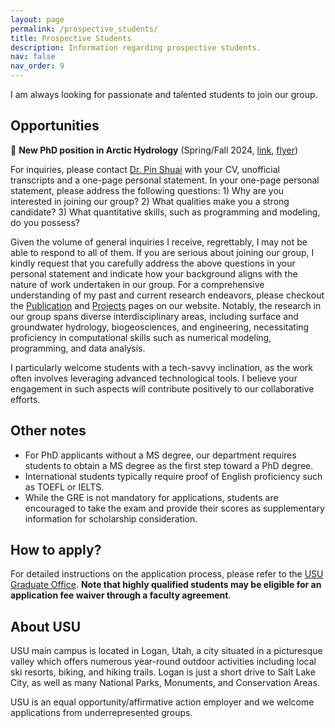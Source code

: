 ```yaml
---
layout: page
permalink: /prospective_students/
title: Prospective Students
description: Information regarding prospective students.
nav: false
nav_order: 9
---
```


I am always looking for passionate and talented students to join our group. 

## Opportunities

:loudspeaker: **New PhD position in Arctic Hydrology** (Spring/Fall 2024, [link](/news/2023-09-01-phd-position), [flyer](/assets/pdf/PhD-arctic_hydrology-flyer.pdf))

For inquiries, please contact [Dr. Pin Shuai](/members/Pin_Shuai) with your CV, unofficial transcripts and a one-page personal statement. In your one-page personal statement, please address the following questions: 1) Why are you interested in joining our group? 2) What qualities make you a strong candidate? 3) What quantitative skills, such as programming and modeling, do you possess?

Given the volume of general inquiries I receive, regrettably, I may not be able to respond to all of them. If you are serious about joining our group, I kindly request that you carefully address the above questions in your personal statement and indicate how your background aligns with the nature of work undertaken in our group. For a comprehensive understanding of my past and current research endeavors, please checkout the [Publication](/publications) and [Projects](/projects) pages on our website. Notably, the research in our group spans diverse interdisciplinary areas, including surface and groundwater hydrology, biogeosciences, and engineering, necessitating proficiency in computational skills such as numerical modeling, programming, and data analysis. 

I particularly welcome students with a tech-savvy inclination, as the work often involves leveraging advanced technological tools. I believe your engagement in such aspects will contribute positively to our collaborative efforts.

## Other notes

- For PhD applicants without a MS degree, our department requires students to obtain a MS degree as the first step toward a PhD degree. 
- International students typically require proof of English proficiency such as TOEFL or IELTS.
- While the GRE is not mandatory for applications, students are encouraged to take the exam and provide their scores as supplementary information for scholarship consideration.

## How to apply?

For detailed instructions on the application process, please refer to the [USU Graduate Office](https://gradschool.usu.edu/admissions/index). **Note that highly qualified students may be eligible for an application fee waiver through a faculty agreement**.

## About USU

USU main campus is located in Logan, Utah, a city situated in a picturesque valley which offers numerous year-round outdoor activities including local ski resorts, biking, and hiking trails. Logan is just a short drive to Salt Lake City, as well as many National Parks, Monuments, and Conservation Areas. 

USU is an equal opportunity/affirmative action employer and we welcome applications from underrepresented groups.
